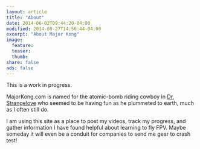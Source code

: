 ```yaml
---
layout: article
title: "About"
date: 2014-06-02T09:44:20-04:00
modified: 2014-08-27T14:56:44-04:00
excerpt: "About Major Kong"
image:
  feature:
  teaser:
  thumb:
share: false
ads: false
---
```


This is a work in progress.

MajorKong.com is named for the atomic-bomb riding cowboy in [Dr. Strangelove](http://www.imdb.com/title/tt0057012/) who seemed to be having fun as he plummeted to earth, much as I often still do.

I am using this site as a place to post my videos, track my progress, and gather information I have found helpful about learning to fly FPV.  Maybe someday it will even be a conduit for companies to send me gear to crash test!